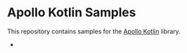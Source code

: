 # Apollo Kotlin Samples

This repository contains samples for the [Apollo Kotlin](https://github.com/apollographql/apollo-kotlin) library.

- 
